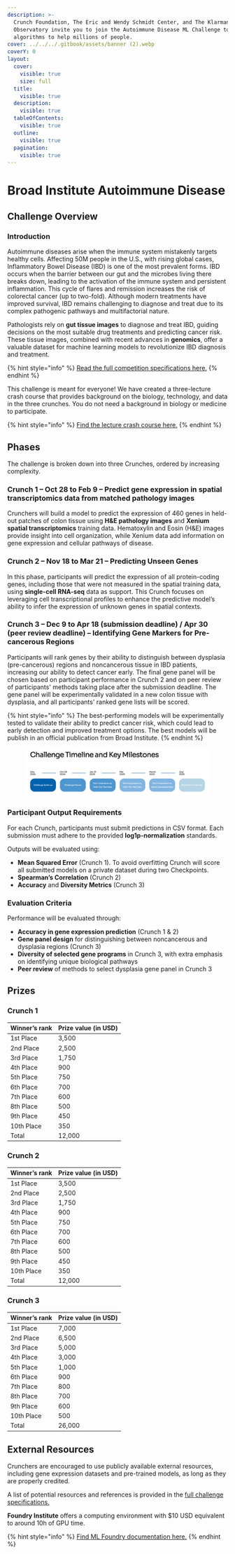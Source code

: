 ```yaml
---
description: >-
  Crunch Foundation, The Eric and Wendy Schmidt Center, and The Klarman Cell
  Observatory invite you to join the Autoimmune Disease ML Challenge to design
  algorithms to help millions of people.
cover: ../../../.gitbook/assets/banner (2).webp
coverY: 0
layout:
  cover:
    visible: true
    size: full
  title:
    visible: true
  description:
    visible: true
  tableOfContents:
    visible: true
  outline:
    visible: true
  pagination:
    visible: true
---
```


# Broad Institute Autoimmune Disease

## Challenge Overview

### Introduction

Autoimmune diseases arise when the immune system mistakenly targets healthy cells. Affecting 50M people in the U.S., with rising global cases, Inflammatory Bowel Disease (IBD) is one of the most prevalent forms. IBD occurs when the barrier between our gut and the microbes living there breaks down, leading to the activation of the immune system and persistent inflammation. This cycle of flares and remission increases the risk of colorectal cancer (up to two-fold). Although modern treatments have improved survival, IBD remains challenging to diagnose and treat due to its complex pathogenic pathways and multifactorial nature.

Pathologists rely on **gut tissue images** to diagnose and treat IBD, guiding decisions on the most suitable drug treatments and predicting cancer risk. These tissue images, combined with recent advances in **genomics**, offer a valuable dataset for machine learning models to revolutionize IBD diagnosis and treatment.

{% hint style="info" %}
[Read the full competition specifications here.](full-specifications.md)
{% endhint %}

This challenge is meant for everyone! We have created a three-lecture crash course that provides background on the biology, technology, and data in the three crunches. You do not need a background in biology or medicine to participate.

{% hint style="info" %}
[Find the lecture crash course here.](https://www.youtube.com/watch?v=9OTvuvr81R0\&list=PLlMMtlgw6qNhqMxU8C2V_zsuhlqIgpW6y)
{% endhint %}

## Phases

The challenge is broken down into three Crunches, ordered by increasing complexity.

### **Crunch 1 –** Oct 28 to Feb 9 – **P**redict gene expression in spatial transcriptomics data from matched pathology images

Crunchers will build a model to predict the expression of 460 genes in held-out patches of colon tissue using **H\&E pathology images** and **Xenium spatial transcriptomics** training data. Hematoxylin and Eosin (H\&E) images provide insight into cell organization, while Xenium data add information on gene expression and cellular pathways of disease.

### **Crunch 2 – Nov 18 to Mar 21 – Predicting Unseen Genes**

In this phase, participants will predict the expression of all protein-coding genes, including those that were not measured in the spatial training data, using **single-cell RNA-seq** data as support. This Crunch focuses on leveraging cell transcriptional profiles to enhance the predictive model’s ability to infer the expression of unknown genes in spatial contexts.

### **Crunch 3 – Dec 9 to Apr 18 (submission deadline) / Apr 30 (peer review deadline) – Identifying Gene Markers for Pre-cancerous Regions**

Participants will rank genes by their ability to distinguish between dysplasia (pre-cancerous) regions and noncancerous tissue in IBD patients, increasing our ability to detect cancer early. The final gene panel will be chosen based on participant performance in Crunch 2 and on peer review of participants' methods taking place after the submission deadline. The gene panel will be experimentally validated in a new colon tissue with dysplasia, and all participants' ranked gene lists will be scored.

{% hint style="info" %}
The best-performing models will be experimentally tested to validate their ability to predict cancer risk, which could lead to early detection and improved treatment options. The best models will be publish in an official publication from Broad Institute.
{% endhint %}

<figure><img src="../../../.gitbook/assets/Screenshot 2024-10-24 at 14.35.49.png" alt=""><figcaption></figcaption></figure>

### **Participant Output Requirements**

For each Crunch, participants must submit predictions in CSV format. Each submission must adhere to the provided **log1p-normalization** standards.

Outputs will be evaluated using:

* **Mean Squared Error** (Crunch 1). To avoid overfitting Crunch will score all submitted models on a private dataset during two Checkpoints.
* **Spearman’s Correlation** (Crunch 2)
* **Accuracy** and **Diversity Metrics** (Crunch 3)

### **Evaluation Criteria**

Performance will be evaluated through:

* **Accuracy in gene expression prediction** (Crunch 1 & 2)
* **Gene panel design** for distinguishing between noncancerous and dysplasia regions (Crunch 3)
* **Diversity of selected gene programs** in Crunch 3, with extra emphasis on identifying unique biological pathways
* **Peer review** of methods to select dysplasia gene panel in Crunch 3

## Prizes

### Crunch 1

| Winner’s rank | Prize value (in USD) |
| ------------- | -------------------- |
| 1st Place     | 3,500                |
| 2nd Place     | 2,500                |
| 3rd Place     | 1,750                |
| 4th Place     | 900                  |
| 5th Place     | 750                  |
| 6th Place     | 700                  |
| 7th Place     | 600                  |
| 8th Place     | 500                  |
| 9th Place     | 450                  |
| 10th Place    | 350                  |
| Total         | 12,000               |

### Crunch 2

| Winner’s rank | Prize value (in USD) |
| ------------- | -------------------- |
| 1st Place     | 3,500                |
| 2nd Place     | 2,500                |
| 3rd Place     | 1,750                |
| 4th Place     | 900                  |
| 5th Place     | 750                  |
| 6th Place     | 700                  |
| 7th Place     | 600                  |
| 8th Place     | 500                  |
| 9th Place     | 450                  |
| 10th Place    | 350                  |
| Total         | 12,000               |

### Crunch 3

| Winner’s rank | Prize value (in USD) |
| ------------- | -------------------- |
| 1st Place     | 7,000                |
| 2nd Place     | 6,500                |
| 3rd Place     | 5,000                |
| 4th Place     | 3,000                |
| 5th Place     | 1,000                |
| 6th Place     | 900                  |
| 7th Place     | 800                  |
| 8th Place     | 700                  |
| 9th Place     | 600                  |
| 10th Place    | 500                  |
| Total         | 26,000               |

## External Resources

Crunchers are encouraged to use publicly available external resources, including gene expression datasets and pre-trained models, as long as they are properly credited.

A list of potential resources and references is provided in the [full challenge specifications.](full-specifications.md)

**Foundry Institute** offers a computing environment with $10 USD equivalent to around 10h of GPU time.

{% hint style="info" %}
[Find ML Foundry documentation here.](https://docs.mlfoundry.com/foundry-documentation)
{% endhint %}

